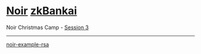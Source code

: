 # [Noir](https://noir-lang.org/docs) [zkBankai](https://x.com/zk_bankai)
Noir Christmas Camp - [Session 3](https://lu.ma/hf4nsuyr?tk=Dy9A0X&utm_source=ep-RaMj5Y3DxU)

---

[noir-example-rsa](https://github.com/saleel/noir-example-rsa)
